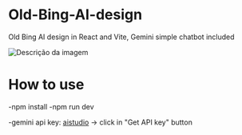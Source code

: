 # Old-Bing-AI-design
Old Bing AI design in React and Vite, Gemini simple chatbot included

![Descrição da imagem](src/assets/image/nome-da-imagem.extensão)

# How to use

-npm install
-npm run dev

-gemini api key: [aistudio](aistudio.google.com) -> click in "Get API key" button